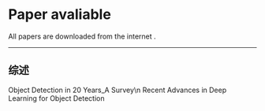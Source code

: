 # Paper avaliable
All papers are downloaded from the internet .

-------------------------------------------------
## 综述
Object Detection in 20 Years_A Survey\n
Recent Advances in Deep Learning for Object Detection